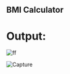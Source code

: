 ## BMI Calculator

# Output:


![ff](https://github.com/Shaiful191/BMICalculator/assets/118191679/412c2437-a40c-4eb4-b132-4ac77f587aa5)

![Capture](https://github.com/Shaiful191/BMICalculator/assets/118191679/3d3b975e-a1c4-42fe-9872-7ba975773e70)


